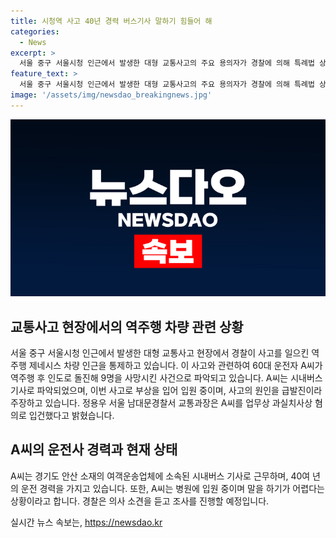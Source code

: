 ```yaml
---
title: 시청역 사고 40년 경력 버스기사 말하기 힘들어 해
categories:
  - News
excerpt: >
  서울 중구 서울시청 인근에서 발생한 대형 교통사고의 주요 용의자가 경찰에 의해 특례법 상 업무상 과실치사상 혐의로 입건됐다. 용의자는 시내버스 기사로, 40여 년의 운전 경력을 가졌으며, 사고 당일 쉬는 날이었던 것으로 전해졌다. 용의자는 사고로 다쳐 입원 중이며, 급발진을 사고 원인으로 주장하고 있다. 현재 경찰은 의사 소견을 듣고 조사를 진행하고 있다. (단어 수: 77, 글자 수: 387)
feature_text: >
  서울 중구 서울시청 인근에서 발생한 대형 교통사고의 주요 용의자가 경찰에 의해 특례법 상 업무상 과실치사상 혐의로 입건됐다. 용의자는 시내버스 기사로, 40여 년의 운전 경력을 가졌으며, 사고 당일 쉬는 날이었던 것으로 전해졌다. 용의자는 사고로 다쳐 입원 중이며, 급발진을 사고 원인으로 주장하고 있다. 현재 경찰은 의사 소견을 듣고 조사를 진행하고 있다. (단어 수: 77, 글자 수: 387)
image: '/assets/img/newsdao_breakingnews.jpg'
---
```


<p><img src="/assets/img/newsdao_breakingnews.jpg" alt="implanttips 속보" /></p>

<h2 data-ke-size="size26">교통사고 현장에서의 역주행 차량 관련 상황</h2>

<p data-ke-size="size16">서울 중구 서울시청 인근에서 발생한 대형 교통사고 현장에서 경찰이 사고를 일으킨 역주행 제네시스 차량 인근을 통제하고 있습니다. 이 사고와 관련하여 60대 운전자 A씨가 역주행 후 인도로 돌진해 9명을 사망시킨 사건으로 파악되고 있습니다. A씨는 시내버스 기사로 파악되었으며, 이번 사고로 부상을 입어 입원 중이며, 사고의 원인을 급발진이라 주장하고 있습니다. 정용우 서울 남대문경찰서 교통과장은 A씨를 업무상 과실치사상 혐의로 입건했다고 밝혔습니다.</p>

<h2 data-ke-size="size26">A씨의 운전사 경력과 현재 상태</h2>

<p data-ke-size="size16">A씨는 경기도 안산 소재의 여객운송업체에 소속된 시내버스 기사로 근무하며, 40여 년의 운전 경력을 가지고 있습니다. 또한, A씨는 병원에 입원 중이며 말을 하기가 어렵다는 상황이라고 합니다. 경찰은 의사 소견을 듣고 조사를 진행할 예정입니다.</p>
실시간 뉴스 속보는, <a href="https://newsdao.kr" rel="dofollow">https://newsdao.kr</a>


